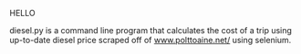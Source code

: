 HELLO

diesel.py is a command line program that calculates the cost of a trip using up-to-date diesel price scraped off of www.polttoaine.net/ using selenium.
